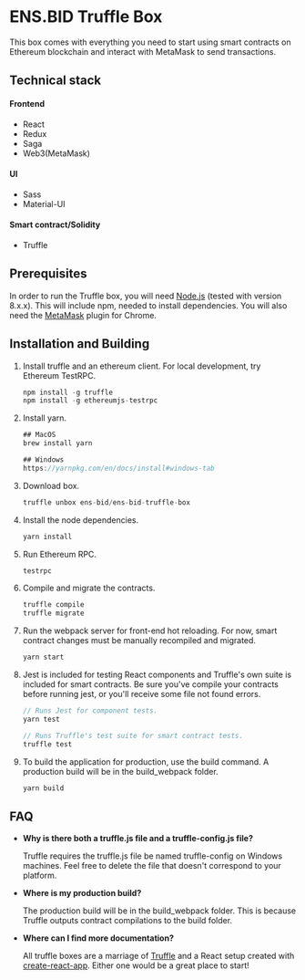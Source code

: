 # ENS.BID Truffle Box

This box comes with everything you need to start using smart contracts on Ethereum blockchain and interact with MetaMask to send transactions.  

## Technical stack

#### Frontend
- React
- Redux
- Saga
- Web3(MetaMask)

#### UI
- Sass
- Material-UI

#### Smart contract/Solidity
- Truffle

## Prerequisites
In order to run the Truffle box, you will need [Node.js](https://nodejs.org) (tested with version 8.x.x). This will include npm, needed to install dependencies. You will also need the [MetaMask](https://metamask.io/) plugin for Chrome.

## Installation and Building

1. Install truffle and an ethereum client. For local development, try Ethereum TestRPC.
    ```javascript
    npm install -g truffle
    npm install -g ethereumjs-testrpc
    ```

2. Install yarn.

    ```javascript
    ## MacOS
    brew install yarn

    ## Windows
    https://yarnpkg.com/en/docs/install#windows-tab
    ```

3. Download box.
    ```javascript
    truffle unbox ens-bid/ens-bid-truffle-box
    ```

4. Install the node dependencies.
    ```javascript
    yarn install
    ```

5. Run Ethereum RPC.
    ```javascript
    testrpc
    ```

6. Compile and migrate the contracts.
    ```javascript
    truffle compile
    truffle migrate
    ```

7. Run the webpack server for front-end hot reloading. For now, smart contract changes must be manually recompiled and migrated.
    ```javascript
    yarn start
    ```

8. Jest is included for testing React components and Truffle's own suite is included for smart contracts. Be sure you've compile your contracts before running jest, or you'll receive some file not found errors.
    ```javascript
    // Runs Jest for component tests.
    yarn test

    // Runs Truffle's test suite for smart contract tests.
    truffle test
    ```

9. To build the application for production, use the build command. A production build will be in the build_webpack folder.
    ```javascript
    yarn build
## FAQ

* __Why is there both a truffle.js file and a truffle-config.js file?__

    Truffle requires the truffle.js file be named truffle-config on Windows machines. Feel free to delete the file that doesn't correspond to your platform.

* __Where is my production build?__

    The production build will be in the build_webpack folder. This is because Truffle outputs contract compilations to the build folder.

* __Where can I find more documentation?__

    All truffle boxes are a marriage of [Truffle](http://truffleframework.com/) and a React setup created with [create-react-app](https://github.com/facebookincubator/create-react-app/blob/master/packages/react-scripts/template/README.md). Either one would be a great place to start!
    